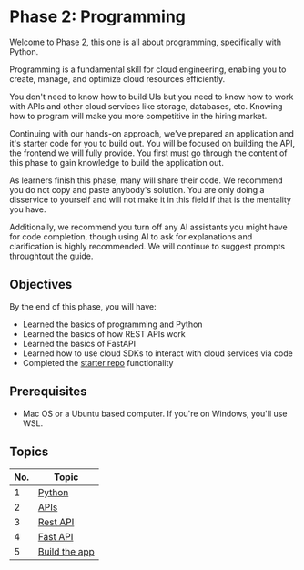 # Phase 2: Programming

Welcome to Phase 2, this one is all about programming, specifically with Python. 

Programming is a fundamental skill for cloud engineering, enabling you to create, manage, and optimize cloud resources efficiently. 

You don't need to know how to build UIs but you need to know how to work with APIs and other cloud services like storage, databases, etc. Knowing how to program will make you more competitive in the hiring market.

Continuing with our hands-on approach, we've prepared an application and it's starter code for you to build out. You will be focused on building the API, the frontend we will fully provide. You first must go through the content of this phase to gain knowledge to build the application out.

As learners finish this phase, many will share their code. We recommend you do not copy and paste anybody's solution. You are only doing a disservice to yourself and will not make it in this field if that is the mentality you have.

Additionally, we recommend you turn off any AI assistants you might have for code completion, though using AI to ask for explanations and clarification is highly recommended. We will continue to suggest prompts throughtout the guide.

## Objectives

By the end of this phase, you will have:

- Learned the basics of programming and Python
- Learned the basics of how  REST APIs work
- Learned the basics of FastAPI
- Learned how to use cloud SDKs to interact with cloud services via code
- Completed the [starter repo]() functionality

## Prerequisites

- Mac OS or a Ubuntu based computer. If you're on Windows, you'll use WSL.

## Topics

| No. | Topic   | 
|-----|------------------------------|
| 1   | [Python](1-python.md)                    |
| 2   | [APIs](2-api.md)                             |
| 3   | [Rest API](3-fastapi.md)                  |
| 4   | [Fast API](4-database.md)                       |
| 5   | [Build the app](5-build-app.md)                  |
